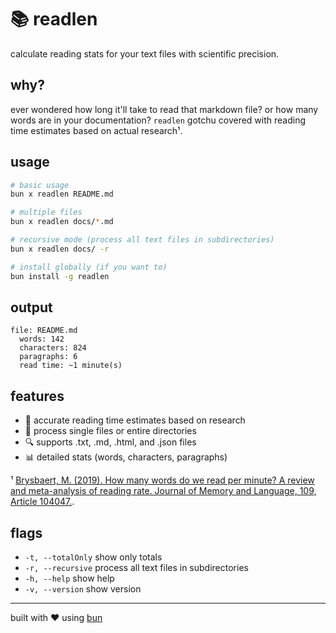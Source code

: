 # 📚 readlen

calculate reading stats for your text files with scientific precision.

## why?

ever wondered how long it'll take to read that markdown file? or how many words are in your documentation? `readlen` gotchu covered with reading time estimates based on actual research¹.

## usage

```bash
# basic usage
bun x readlen README.md

# multiple files
bun x readlen docs/*.md

# recursive mode (process all text files in subdirectories)
bun x readlen docs/ -r

# install globally (if you want to)
bun install -g readlen
```

## output

```
file: README.md
  words: 142
  characters: 824
  paragraphs: 6
  read time: ~1 minute(s)
```

## features

- 🎯 accurate reading time estimates based on research
- 📁 process single files or entire directories
- 🔍 supports .txt, .md, .html, and .json files
- 📊 detailed stats (words, characters, paragraphs)

¹ [Brysbaert, M. (2019). How many words do we read per minute? A review and meta-analysis of reading rate. Journal of Memory and Language, 109, Article 104047.](https://psycnet.apa.org/record/2019-59523-001).

## flags

- `-t, --totalOnly` show only totals
- `-r, --recursive` process all text files in subdirectories
- `-h, --help` show help
- `-v, --version` show version

---

built with ❤️ using [bun](https://bun.sh)

